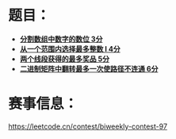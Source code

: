 # 题目：<br>
- **[分割数组中数字的数位 3分](https://leetcode.cn/problems/separate-the-digits-in-an-array/)**
- **[从一个范围内选择最多整数 I 4分](https://leetcode.cn/problems/maximum-number-of-integers-to-choose-from-a-range-i/)**
- **[两个线段获得的最多奖品 5分](https://leetcode.cn/problems/maximize-win-from-two-segments/)**
- **[二进制矩阵中翻转最多一次使路径不连通 6分](https://leetcode.cn/problems/disconnect-path-in-a-binary-matrix-by-at-most-one-flip/)**

# 赛事信息：<br>
https://leetcode.cn/contest/biweekly-contest-97